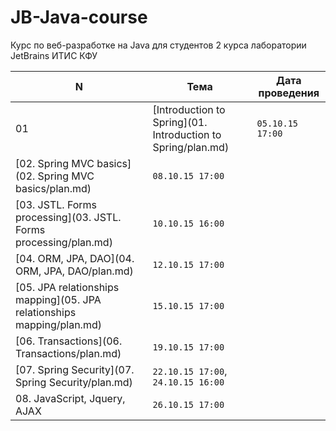 # JB-Java-course
Курс по веб-разработке на Java для студентов 2 курса лаборатории JetBrains ИТИС КФУ

N | Тема | Дата проведения
--- | ------------ | -------------
01 | [Introduction to Spring](01. Introduction to Spring/plan.md) | `05.10.15 17:00`
[02. Spring MVC basics](02. Spring MVC basics/plan.md) | `08.10.15 17:00`
[03. JSTL. Forms processing](03. JSTL. Forms processing/plan.md) | `10.10.15 16:00`
[04. ORM, JPA, DAO](04. ORM, JPA, DAO/plan.md) | `12.10.15 17:00`
[05. JPA relationships mapping](05. JPA relationships mapping/plan.md) | `15.10.15 17:00`
[06. Transactions](06. Transactions/plan.md) | `19.10.15 17:00`
[07. Spring Security](07. Spring Security/plan.md) | `22.10.15 17:00`, `24.10.15 16:00`
08. JavaScript, Jquery, AJAX | `26.10.15 17:00`
